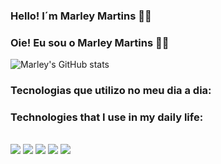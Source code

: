 ### Hello! I´m Marley Martins 👊😄
### Oie! Eu sou o Marley Martins 👊😄

![Marley's GitHub stats](https://github-readme-stats.vercel.app/api?username=marleypm16&show_icons=true&theme=tokyonight)


### Tecnologias que utilizo no meu dia a dia:

### Technologies that I use in my daily life:


<div style="display: inline_block"> <br/>
    <img aling='center' src="https://img.shields.io/badge/HTML5-E34F26?style=for-the-badge&logo=html5&logoColor=white"/>
    <img aling='center' src="https://img.shields.io/badge/CSS3-1572B6?style=for-the-badge&logo=css3&logoColor=white"/>
    <img aling='center' src="https://img.shields.io/badge/JavaScript-F7DF1E?style=for-the-badge&logo=javascript&logoColor=black"/>
    <img aling='center' src="https://img.shields.io/badge/Python-14354C?style=for-the-badge&logo=python&logoColor=white"/>
    <img aling='center' src="https://img.shields.io/badge/React-20232A?style=for-the-badge&logo=react&logoColor=61DAFB"/>
</div>

